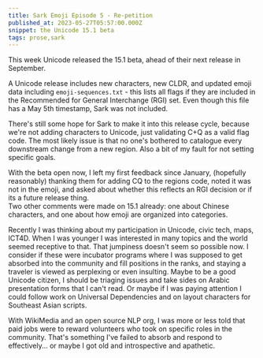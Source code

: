 ```yaml
---
title: Sark Emoji Episode 5 - Re-petition
published_at: 2023-05-27T05:57:00.000Z
snippet: the Unicode 15.1 beta
tags: prose,sark
---
```


This week Unicode released the 15.1 beta, ahead of their next release in September.

A Unicode release includes new characters, new CLDR, and updated emoji data including `emoji-sequences.txt` - this lists all flags if they are included in the Recommended for General Interchange (RGI) set. Even though this file has a May 5th timestamp, Sark was not included.

There's still some hope for Sark to make it into this release cycle, because we're not adding characters to Unicode, just validating C+Q as a valid flag code. The most likely issue is that no one's bothered to catalogue every downstream change from a new region. Also a bit of my fault for not setting specific goals.

With the beta open now, I left my first feedback since January, (hopefully reasonably) thanking them for adding CQ to the regions code, noted it was not in the emoji, and asked about whether this reflects an RGI decision or if its a future release thing.<br/>
Two other comments were made on 15.1 already: one about Chinese characters, and one about how emoji are organized into categories.

Recently I was thinking about my participation in Unicode, civic tech, maps, ICT4D. When I was younger I was interested in many topics and the world seemed receptive to that. That jumpiness doesn't seem so possible now. I consider if these were incubator programs where I was supposed to get absorbed into the community and fill positions in the ranks, and staying a traveler is viewed as perplexing or even insulting. Maybe to be a good Unicode citizen, I should be triaging issues and take sides on Arabic presentation forms that I can't read. Or maybe if I was paying attention I could follow work on Universal Dependencies and on layout characters for Southeast Asian scripts.

With WikiMedia and an open source NLP org, I was more or less told that paid jobs were to reward volunteers who took on specific roles in the community. That's something I've failed to absorb and respond to effectively... or maybe I got old and introspective and apathetic.

<br/>
<br/>
<br/>
